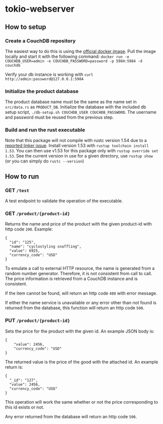 # tokio-webserver

## How to setup

### Create a CouchDB repository

The easiest way to do this is using the [official docker image](https://hub.docker.com/_/couchdb/). Pull the image locally and start it with the following command:
`docker run -e COUCHDB_USER=admin -e COUCHDB_PASSWORD=password -p 5984:5984 -d couchdb`

Verify your db instance is working with `curl http://admin:password@127.0.0.1:5984`

### Initialize the product database

The product database name must be the same as the name set in `src/data.rs` as `PRODUCT_DB`. Initialize the database with the included db setup script, `./db-setup.sh COUCHDB_USER COUCHDB_PASSWORD`. The username and password must be reused from the previous step.

### Build and run the rust executable
 
Note that this package will not compile with rustc version 1.54 due to a [reported linker issue](https://github.com/rust-lang/rust/issues/88246). Install version 1.53 with `rustup toolchain install 1.53`. You can then use v1.53 for this package only with `rustup override set 1.53`. See the current version in use for a given directory, use `rustup show` (or you can simply do `rustc --version`)

## How to run

### GET `/test`

A test endpoint to validate the operation of the executable. 

### GET `/product/{product-id}`

Returns the name and price of the product with the given product-id with http code `200`. Example:
```
{
  "id": "125",
  "name": "cyclostyling snaffling",
  "value": 6925,
  "currency_code": "USD"
}
```

To emulate a call to external HTTP resource, the name is generated from a random number generator. Therefore, it is not consistent from call to call. The price information is retrieved from a CouchDB instance and is consistent.

If the item cannot be found, will return an http code `400` with error message.

If either the name service is unavailable or any error other than not found is returned from the database, this function will return an http code `500`.

### PUT `/product/{product-id}`

Sets the price for the product with the given id. An example JSON body is:
```
{
	"value": 2456,
	"currency_code": "USD"
}
```

The returned value is the price of the good with the attached id. An example return is: 
```
{
  "_id": "127",
  "value": 2456,
  "currency_code": "USD"
}
```
This operation will work the same whether or not the price corresponding to this id exists or not. 

Any error returned from the database will return an http code `500`.